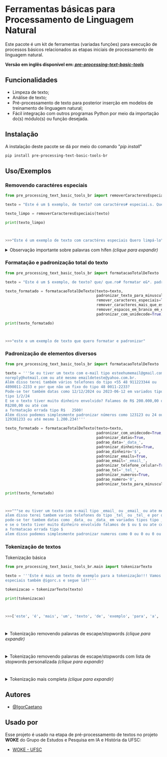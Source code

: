 
# Ferramentas básicas para Processamento de Linguagem Natural

Este pacote é um kit de ferramentas (variadas funções) para execução de processos básicos relacionados as etapas iniciais de processamento de linguagem natural.

**Versão em inglês disponível em: *[pre-processing-text-basic-tools](https://pypi.org/project/pre-processing-text-basic-tools/)***

## Funcionalidades

- Limpeza de texto;
- Análise de texto;
- Pré-processamento de texto para posterior inserção em modelos de treinamento de linguagem natural;
- Fácil integração com outros programas Python por meio da importação do(s) módulo(s) ou função desejada.


## Instalação

A instalação deste pacote se dá por meio do comando "*pip install*"

```bash
pip install pre-processing-text-basic-tools-br
```

## Uso/Exemplos

### Removendo caractéres especiais

```python
from pre_processing_text_basic_tools_br import removerCaracteresEspeciais

texto = "Este é um $ exemplo, de texto? com caractéres# especiai.s. Quero limpá-lo!!!"

texto_limpo = removerCaracteresEspeciais(texto)

print(texto_limpo)



>>>"Este é um exemplo de texto com caractéres especiais Quero limpá-lo"
```

<details>
  <summary>Observação importante sobre palavras com hífen  <i>(clique para expandir)</i></summary>
  <br>
  É importante destacar que as funções foram pensadas para aplicações diretas para a língua portuguesa. Com isso, palavras com hífen, como sexta-feira, não tem seu caracter especial "-" removido por padrão, mas pode-se optar pela remoção dos hífens de tais palavras usando o parâmetro <i>remover_hifen_de_palavras</i>, passando para <i>True</i>. Ainda, se quiser que os hífens não sejam substituídos por um espaço " ", pode-se passar o parâmetro <i>tratamento_personalizado</i> para <i>False</i>, o qual substitui caractéres "/", "\" e "-" para " ".
  <br><br>
  
  ```python
  from pre_processing_text_basic_tools_br import removerCaracteresEspeciais

  texto = '''Hoje é sexta-feira e dia 09/03/2024! Ou ainda 09-03-2024.'''


  texto_limpo = removerCaracteresEspeciais(texto,remover_hifen_de_palavras=True)

  print(texto_limpo)



  >>>"Hoje é sexta feira e dia 09 03 2024 Ou ainda 09 03 2024"
  ```
</details>




### Formatação e padronização total do texto

```python
from pre_processing_text_basic_tools_br import formatacaoTotalDeTexto

texto = "Este é um $ exemplo, de texto? que/ que.ro# formatar e&*. padronizar!?"

texto_formatado = formatacaoTotalDeTexto(texto=texto,
                                         padronizar_texto_para_minuscula=True,
                                         remover_caracteres_especiais=True,
                                         remover_caracteres_mais_que_especiais=True,
                                         remover_espacos_em_branco_em_excesso=True,
                                         padronizar_com_unidecode=True)

print(texto_formatado)



>>>"este e um exemplo de texto que quero formatar e padronizar"
```

### Padronização de elementos diversos

```python
from pre_processing_text_basic_tools_br import formatacaoTotalDeTexto

texto = '''Se eu tiver um texto com e-mail tipo esteehumemail@gmail.com ou 
noreply@hotmail.com ou até mesmo emaildeteste@yahoo.com.br.
Além disso terei também vários telefones do tipo +55 48 911223344 ou 
4890011-2233 e por que não um fixo do tipo 48 0011-2233?
Pode-se ter também datas como 12/12/2024 ou 2023-06-12 em variados tipos 
tipo 1/2/24
E se o texto tiver muito dinheiro envolvido? Falamos de R$ 200.000,00 ou 
R$200,00 ou até com 
a formatação errada tipo R$   2500!
Além disso podemos simplesmente padronizar números como 123123 ou 24 ou 
129381233 ou até mesmo 1.200.234!'''

texto_formatado = formatacaoTotalDeTexto(texto=texto,                                        
                                         padronizar_com_unidecode=True,
                                         padronizar_datas=True,
                                         padrao_data='_data_',
                                         padronizar_dinheiros=True,
                                         padrao_dinheiro='$',
                                         padronizar_emails=True,
                                         padrao_email='_email_',
                                         padronizar_telefone_celular=True,
                                         padrao_tel='_tel_',
                                         padronizar_numeros=True,
                                         padrao_numero='0',
                                         padronizar_texto_para_minuscula=True)

print(texto_formatado)



>>>"""se eu tiver um texto com e-mail tipo _email_ ou _email_ ou ate mesmo _email_
alem disso terei tambem varios telefones do tipo _tel_ ou _tel_ e por que nao um fixo do tipo _tel_
pode-se ter tambem datas como _data_ ou _data_ em variados tipos tipo _data_
e se o texto tiver muito dinheiro envolvido falamos de $ ou $ ou ate com 
a formatacao errada tipo $
alem disso podemos simplesmente padronizar numeros como 0 ou 0 ou 0 ou ate mesmo 0"""
```

### Tokenização de textos

Tokenização básica
```python
from pre_processing_text_basic_tools_br.main import tokenizarTexto

texto = '''Este é mais um texto de exemplo para a tokenização!!! Vamos usar caractéres, 
especiais também @igorc.s e segue lá?!'''

tokenizacao = tokenizarTexto(texto)

print(tokenizacao)



>>>['este', 'é', 'mais', 'um', 'texto', 'de', 'exemplo', 'para', 'a', 'tokenização', 'vamos', 'usar', 'caractéres', 'especiais', 'também', 'igorcs', 'e', 'segue', 'lá']
```

# 

<details>
  <summary>Tokenização removendo palavras de escape/stopwords  <i>(clique para expandir)</i></summary>
  <br>
  Palavras de escape ou stopwords são palavras que não apresentam muito significado em frases, dessa forma algumas aplicações, a fim de otimizarem seu processamento e tempo de treinamento, removem tais palavras do corpus de texto. Alguns exemplos de stopwords comuns são artigos e preposições.
  <br>

  ```python
  from pre_processing_text_basic_tools_br import tokenizarTexto

  texto = '''Este é mais um texto de exemplo para a tokenização!!! Vamos usar caractéres, 
  especiais também @igorc.s e segue lá?!'''

  tokenizacao = tokenizarTexto(texto,remover_palavras_de_escape=True)

  print(tokenizacao)



  >>>['este', 'é', 'mais', 'um', 'texto', 'exemplo', 'para', 'tokenização', 'vamos', 'usar', 'caractéres', 'especiais', 'também', 'igorcs', 'segue', 'lá']
  ```

</details>

# 

<details>
  <summary>Tokenização removendo palavras de escape/stopwords com lista de stopwords personalizada  <i>(clique para expandir)</i></summary>
  <br>
  Podemos também selecionar uma lista de stopwords personalizada, adicionando ou removendo da lista padrão <i>lista_com_palavras_de_escape_padrao_tokenizacao</i> ou até mesmo criando uma lista totalmente única.
  <br>

  ```python
  from pre_processing_text_basic_tools_br import tokenizarTexto
  from pre_processing_text_basic_tools_br import lista_com_palavras_de_escape_padrao_tokenizacao

  texto = '''Este é mais um texto de exemplo para a tokenização!!! Vamos usar caractéres, 
  especiais também @igorc.s e segue lá?!'''

  lista_stop_words_personalizada = lista_com_palavras_de_escape_padrao_tokenizacao + ['este','mais','um','para','também','lá']

  tokenizacao = tokenizarTexto(texto,remover_palavras_de_escape=True,lista_com_palavras_de_escape=lista_stop_words_personalizada)

  print(tokenizacao)



  >>>['este', 'é', 'texto', 'exemplo', 'tokenização', 'vamos', 'usar', 'caractéres', 'especiais', 'igorcs', 'segue']
  ```

</details>

# 

<details>
  <summary>Tokenização mais completa  <i>(clique para expandir)</i></summary>
  <br>
  Pode-se também utilizar uma formatação prévia antes do processo de tokenização. No exemplo abaixo passa-se o texto para a forma canônica antes de tokenizá-lo. Ou seja, palavras como "coração" passam a ser "coracao", perdendo seus acentos, "ç", etc.
  <br>
    
  ```python
  from pre_processing_text_basic_tools_br import tokenizarTexto
  from pre_processing_text_basic_tools_br import lista_com_palavras_de_escape_padrao_tokenizacao

  texto = '''Este é mais um texto de exemplo para a tokenização!!! Vamos usar caractéres, 
  especiais também @igorc.s e segue lá?!'''

  lista_stop_words_personalizada = lista_com_palavras_de_escape_padrao_tokenizacao + ['este','mais','um','para','também','lá']

  texto = formatacaoTotalDeTexto(texto,padronizar_forma_canonica=True)

  tokenizacao = tokenizarTexto(texto=texto,
                               remover_palavras_de_escape=True,
                               lista_com_palavras_de_escape=lista_stop_words_personalizada,
                               desconsiderar_acentuacao_nas_palavras_de_escape=True)

  print(tokenizacao)



  >>>['texto', 'exemplo', 'tokenizacao', 'vamos', 'usar', 'caracteres', 'especiais', 'igorcs', 'segue']
  ```

</details>




## Autores

- [@IgorCaetano](https://github.com/IgorCaetano)


## Usado por

Esse projeto é usado na etapa de pré-processamento de textos no projeto **WOKE** do Grupo de Estudos e Pesquisa em IA e História da UFSC:

- [WOKE - UFSC](https://github.com/iaehistoriaUFSC/Repositorio_UFSC)

